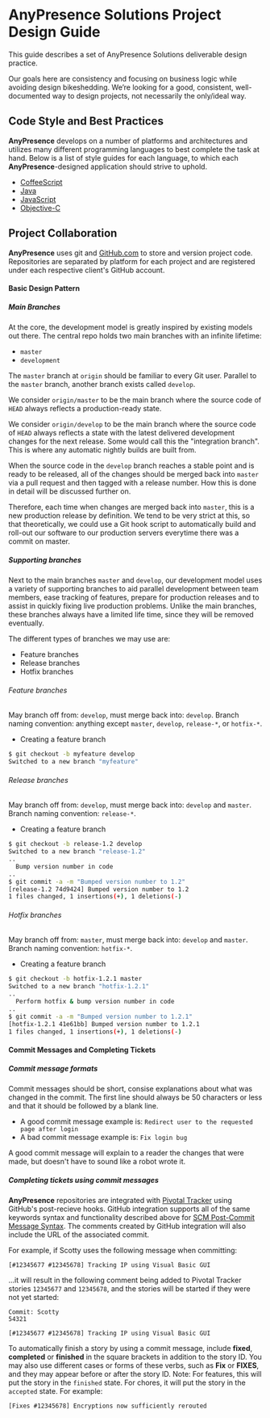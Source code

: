 AnyPresence Solutions Project Design Guide
=====================

This guide describes a set of AnyPresence Solutions deliverable design practice. 

Our goals here are consistency and focusing on business logic while avoiding design bikeshedding. We’re looking for a good, consistent, well-documented way to design projects, not necessarily the only/ideal way.

Code Style and Best Practices
---------
**AnyPresence** develops on a number of platforms and architectures and utilizes many different programming languages to best complete the task at hand. Below is a list of style guides for each language, to which each **AnyPresence**-designed application should strive to uphold.

- [CoffeeScript](https://github.com/AnyPresence-Services/Solutions-Project-Design-Guide/blob/master/coffeescript-style.md)
- [Java](https://github.com/AnyPresence-Services/Solutions-Project-Design-Guide/blob/master/java-style.md)
- [JavaScript](https://github.com/AnyPresence-Services/Solutions-Project-Design-Guide/blob/master/javascript-style.md)
- [Objective-C](https://github.com/AnyPresence-Services/Solutions-Project-Design-Guide/blob/master/objective-c-style.md)

Project Collaboration
---------

**AnyPresence** uses git and [GitHub.com](http://github.com) to store and version project code. Repositories are separated by platform for each project and are registered under each respective client's GitHub account. 

#### Basic Design Pattern

##### Main Branches
At the core, the development model is greatly inspired by existing models out there. The central repo holds two main branches with an infinite lifetime:
- `master`
- `development`

The `master` branch at `origin` should be familiar to every Git user. Parallel to the `master` branch, another branch exists called `develop`.

We consider `origin/master` to be the main branch where the source code of `HEAD` always reflects a production-ready state.

We consider `origin/develop` to be the main branch where the source code of `HEAD` always reflects a state with the latest delivered development changes for the next release. Some would call this the "integration branch". This is where any automatic nightly builds are built from.

When the source code in the `develop` branch reaches a stable point and is ready to be released, all of the changes should be merged back into `master` via a pull request and then tagged with a release number. How this is done in detail will be discussed further on.

Therefore, each time when changes are merged back into `master`, this is a new production release by definition. We tend to be very strict at this, so that theoretically, we could use a Git hook script to automatically build and roll-out our software to our production servers everytime there was a commit on master.

##### Supporting branches

Next to the main branches `master` and `develop`, our development model uses a variety of supporting branches to aid parallel development between team members, ease tracking of features, prepare for production releases and to assist in quickly fixing live production problems. Unlike the main branches, these branches always have a limited life time, since they will be removed eventually.

The different types of branches we may use are:
- Feature branches
- Release branches
- Hotfix branches

###### Feature branches
May branch off from: `develop`, must merge back into: `develop`. Branch naming convention: anything except `master`, `develop`, `release-*`, or `hotfix-*`.

- Creating a feature branch
```bash
$ git checkout -b myfeature develop
Switched to a new branch "myfeature"
```

###### Release branches
May branch off from: `develop`, must merge back into: `develop` and `master`. Branch naming convention: `release-*`.

- Creating a feature branch
```bash
$ git checkout -b release-1.2 develop
Switched to a new branch "release-1.2"
..
  Bump version number in code
..
$ git commit -a -m "Bumped version number to 1.2"
[release-1.2 74d9424] Bumped version number to 1.2
1 files changed, 1 insertions(+), 1 deletions(-)
```

###### Hotfix branches
May branch off from: `master`, must merge back into: `develop` and `master`. Branch naming convention: `hotfix-*`.

- Creating a feature branch
```bash
$ git checkout -b hotfix-1.2.1 master
Switched to a new branch "hotfix-1.2.1"
..
  Perform hotfix & bump version number in code
..
$ git commit -a -m "Bumped version number to 1.2.1"
[hotfix-1.2.1 41e61bb] Bumped version number to 1.2.1
1 files changed, 1 insertions(+), 1 deletions(-)
```

#### Commit Messages and Completing Tickets

##### Commit message formats
Commit messages should be short, consise explanations about what was changed in the commit. The first line should always be 50 characters or less and that it should be followed by a blank line. 

- A good commit message example is: `Redirect user to the requested page after login`
- A bad commit message example is: `Fix login bug`

A good commit message will explain to a reader the changes that were made, but doesn't have to sound like a robot wrote it.

##### Completing tickets using commit messages
**AnyPresence** repositories are integrated with [Pivotal Tracker](https://pivotaltracker.com) using GitHub's post-recieve hooks. GitHub integration supports all of the same keywords syntax and functionality described above for [SCM Post-Commit Message Syntax](https://www.pivotaltracker.com/help/api?version=v3#scm_post_commit_message_syntax). The comments created by GitHub integration will also include the URL of the associated commit. 

For example, if Scotty uses the following message when committing:
```
[#12345677 #12345678] Tracking IP using Visual Basic GUI
```
...it will result in the following comment being added to Pivotal Tracker stories `12345677` and `12345678`, and the stories will be started if they were not yet started:
```
Commit: Scotty
54321

[#12345677 #12345678] Tracking IP using Visual Basic GUI
```

To automatically finish a story by using a commit message, include **fixed**, **completed** or **finished** in the square brackets in addition to the story ID. You may also use different cases or forms of these verbs, such as **Fix** or **FIXES**, and they may appear before or after the story ID. Note: For features, this will put the story in the `finished` state. For chores, it will put the story in the `accepted` state. For example:

```
[Fixes #12345678] Encryptions now sufficiently rerouted
```

